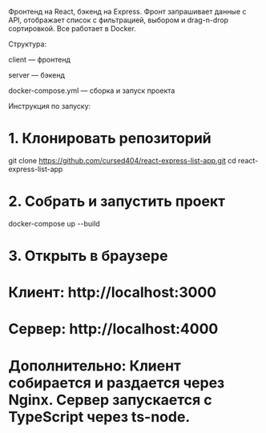 Фронтенд на React, бэкенд на Express. Фронт запрашивает данные с API, отображает список с фильтрацией, выбором и drag-n-drop сортировкой. Все работает в Docker.

Структура:

client — фронтенд

server — бэкенд

docker-compose.yml — сборка и запуск проекта

Инструкция по запуску:

# 1. Клонировать репозиторий
git clone https://github.com/cursed404/react-express-list-app.git
cd react-express-list-app

# 2. Собрать и запустить проект
docker-compose up --build

# 3. Открыть в браузере
# Клиент: http://localhost:3000
# Сервер: http://localhost:4000

Дополнительно:
Клиент собирается и раздается через Nginx. Сервер запускается с TypeScript через ts-node.
=======
